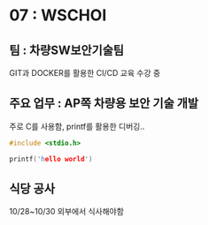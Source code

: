 # 07 : WSCHOI
## 팀 : 차량SW보안기술팀
GIT과 DOCKER를 활용한 CI/CD 교육 수강 중

## 주요 업무 : AP쪽 차량용 보안 기술 개발
주로 C를 사용함, printf를 활용한 디버깅.. 

```c
#include <stdio.h>

printf('hello world')
```

## 식당 공사
10/28~10/30 
외부에서 식사해야함
